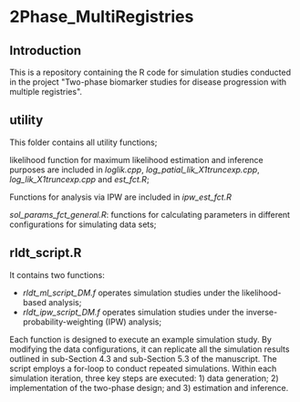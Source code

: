 # 2Phase_MultiRegistries

## Introduction 

This is a repository containing the R code for simulation studies conducted in the project "Two-phase biomarker studies for disease progression with multiple registries". 

## utility

This folder contains all utility functions; 

likelihood function for maximum likelihood estimation and inference purposes are included in *loglik.cpp*, *log_patial_lik_X1truncexp.cpp*, *log_lik_X1truncexp.cpp* and *est_fct.R*; 

Functions for analysis via IPW are included in *ipw_est_fct.R*

*sol_params_fct_general.R*: functions for calculating parameters in different configurations for simulating data sets;

## rldt_script.R 

It contains two functions:

- *rldt_ml_script_DM.f* operates simulation studies under the likelihood-based analysis;
- *rldt_ipw_script_DM.f* operates simulation studies under the inverse-probability-weighting (IPW) analysis;

Each function is designed to execute an example simulation study. By modifying the data configurations, it can replicate all the simulation results outlined in sub-Section 4.3 and sub-Section 5.3 of the manuscript. The script employs a for-loop to conduct repeated simulations. Within each simulation iteration, three key steps are executed: 1) data generation; 2) implementation of the two-phase design; and 3) estimation and inference.


